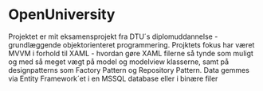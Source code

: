 # OpenUniversity
Projektet er mit eksamensprojekt fra DTU´s diplomuddannelse - grundlæggende objektorienteret programmering.
Projktets fokus har været MVVM i forhold til XAML - hvordan gøre XAML filerne så tynde som muligt og med så meget vægt på model
og modelview klasserne, samt på designpatterns som Factory Pattern og Repository Pattern. Data gemmes via Entity Framework´et i en MSSQL
database eller i binære filer
